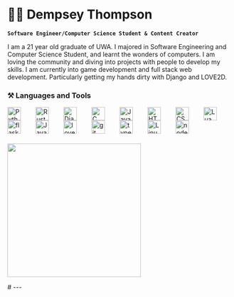 # 👨‍💻 Dempsey Thompson 

**`Software Engineer/Computer Science Student & Content Creator`**

<!-- Bio -->
I am a 21 year old graduate of UWA. I majored in Software Engineering and Computer Science Student, and learnt the wonders of computers. I am loving the community and diving into projects with people to develop my skills. I am currently into game development and full stack web development. Particularly getting my hands dirty with Django and LOVE2D.

<!-- Development Tool and Language Icons -->
### ⚒️ Languages and Tools
<img align="left" alt="Python" width="30px" style="padding-right:30px;" src="https://cdn.jsdelivr.net/gh/devicons/devicon/icons/python/python-original.svg"/>
<img align="left" alt="Rust" width="30px" style="padding-right:30px;" src="https://miqh.gallerycdn.vsassets.io/extensions/miqh/vscode-language-rust/0.14.0/1536151476041/Microsoft.VisualStudio.Services.Icons.Default"/>
<img align="left" alt="Django" width="30px" style="padding-right:30px;" src="https://icons.veryicon.com/png/o/business/vscode-program-item-icon/django-1.png"/>
<img align="left" alt="C" width="30px" style="padding-right:30px;" src="https://cdn.jsdelivr.net/gh/devicons/devicon/icons/c/c-original.svg"/>
<img align="left" alt="Java" width="30px" style="padding-right:30px;" src="https://cdn.jsdelivr.net/gh/devicons/devicon/icons/java/java-original.svg"/>
<img align="left" alt="HTML" width="30px" style="padding-right:30px;" src="https://cdn.jsdelivr.net/gh/devicons/devicon/icons/html5/html5-original.svg"/>
<img align="left" alt="CSS" width="30px" style="padding-right:30px;" src="https://cdn.jsdelivr.net/gh/devicons/devicon/icons/css3/css3-original.svg"/>
<img align="left" alt="Lua" width="30px" style="padding-right:30px;" src="https://upload.wikimedia.org/wikipedia/commons/c/cf/Lua-Logo.svg"/>
<img align="left" alt="flask" width="30px" style="padding-right:30px;" src="https://cdn.iconscout.com/icon/free/png-256/free-flask-51-285137.png?f=webp"/>
<img align="left" alt="Javascript" width="30px" style="padding-right:30px;" src="https://cdn.jsdelivr.net/gh/devicons/devicon/icons/javascript/javascript-original.svg"/>
<img align="left" alt="love2d" width="30px" style="padding-right:30px;" src="https://upload.wikimedia.org/wikipedia/commons/thumb/8/8b/L%C3%96VE_app_icon_%280.10.1%29.svg/2048px-L%C3%96VE_app_icon_%280.10.1%29.svg.png" />
<img align="left" alt="git" width="30px" style="padding-right:30px;" src="https://cdn.jsdelivr.net/gh/devicons/devicon/icons/git/git-original.svg"/>
<img align="left" alt="typescript" width="30px" style="padding-right:30px;" src="https://cdn-icons-png.flaticon.com/512/5968/5968381.png"/>
<img align="left" alt="Linux" width="30px" style="padding-right:30px;" src="https://cdn.jsdelivr.net/gh/devicons/devicon/icons/linux/linux-original.svg"/>
<img align="left" alt="nodeJS" width="30px" style="padding-right:30px;" src="https://static-00.iconduck.com/assets.00/node-js-icon-454x512-nztofx17.png"/>
<br />
<br />
<br />
<br />
<p align="left">
     <img height="300" src="https://github-readme-stats.vercel.app/api/top-langs/?username=demstar16&theme=transparent">
</p>
# 
<!-- Social badges section -->
<!-- 
<p align="left">
  <a href="https://www.youtube.com/@dsons?sub_confirmation=1">
    <img alt="youtube subscribers" title="Subscribe to my YouTube channel" src="https://custom-icon-badges.demolab.com/youtube/channel/subscribers/UCCSJQPk15yVusQvi6TX8MEQ?color=%23E05D44&label=SUBSCRIBE&logo=video&logoColor=white&style=for-the-badge&labelColor=CE4630"/>
  </a> 
  <a href="https://www.youtube.com/@dsons">
    <img alt="youtube views" title="YouTube views" src="https://img.shields.io/youtube/channel/views/UCCSJQPk15yVusQvi6TX8MEQ?color=red&logo=YouTube&style=for-the-badge"/>
  </a> 
  <a href="https://github.com/demstar16?tab=followers">
    <img alt="followers" title="Follow me on Github" src="https://custom-icon-badges.demolab.com/github/followers/demstar16?color=236ad3&labelColor=1155ba&style=for-the-badge&logo=person-add&label=Follow&logoColor=white"/>
  </a>
  <a href="https://github.com/demstar16?tab=repositories&sort=stargazers">
    <img alt="total stars" title="Total stars on GitHub" src="https://custom-icon-badges.demolab.com/github/stars/demstar16?color=55960c&style=for-the-badge&labelColor=488207&logo=star"/>
  </a>
</p>
-->  
---
  
